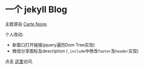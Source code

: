 # 一个 jekyll Blog

主题源自 [Carte Noire](https://github.com/jacobtomlinson/carte-noire).

个人改动: 
- 新窗口打开链接(jquery遍历Dom Tree实现)
- 微信分享图标及description (`_include`中修改`footer`及`header`实现)

点击 [这里](http://yodahuang.github.io)访问.
